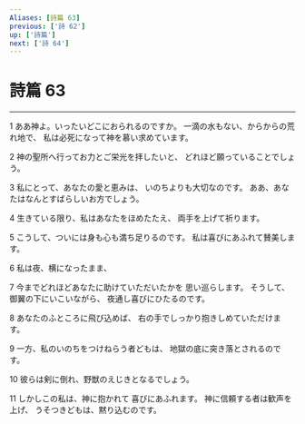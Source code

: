 ```yaml
---
Aliases: [詩篇 63]
previous: ['詩 62']
up: ['詩篇']
next: ['詩 64']
---
```

# 詩篇 63

***




1 
ああ神よ。いったいどこにおられるのですか。 一滴の水もない、からからの荒れ地で、 私は必死になって神を慕い求めています。 



2 
神の聖所へ行ってお力とご栄光を拝したいと、 どれほど願っていることでしょう。 



3 
私にとって、あなたの愛と恵みは、 いのちよりも大切なのです。 ああ、あなたはなんとすばらしいお方でしょう。 



4 
生きている限り、私はあなたをほめたたえ、 両手を上げて祈ります。 



5 
こうして、ついには身も心も満ち足りるのです。 私は喜びにあふれて賛美します。 



6 
私は夜、横になったまま、 



7 
今までどれほどあなたに助けていただいたかを 思い巡らします。 そうして、御翼の下にいこいながら、 夜通し喜びにひたるのです。 



8 
あなたのふところに飛び込めば、 右の手でしっかり抱きしめていただけます。 



9 
一方、私のいのちをつけねらう者どもは、 地獄の底に突き落とされるのです。 



10 
彼らは剣に倒れ、野獣のえじきとなるでしょう。 



11 
しかしこの私は、神に抱かれて 喜びにあふれます。 神に信頼する者は歓声を上げ、 うそつきどもは、黙り込むのです。
